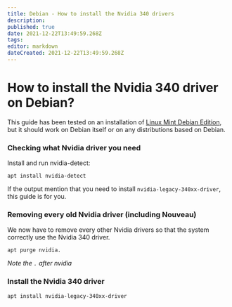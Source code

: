 ```yaml
---
title: Debian - How to install the Nvidia 340 drivers
description: 
published: true
date: 2021-12-22T13:49:59.268Z
tags: 
editor: markdown
dateCreated: 2021-12-22T13:49:59.268Z
---
```


# How to install the Nvidia 340 driver on Debian?

This guide has been tested on an installation of [Linux Mint Debian Edition](https://www.linuxmint.com/download_lmde.php), but it should work on Debian itself or on any distributions based on Debian.

### Checking what Nvidia driver you need

Install and run nvidia-detect:

```
apt install nvidia-detect
```

If the output mention that you need to install `nvidia-legacy-340xx-driver`, this guide is for you.

### Removing every old Nvidia driver (including Nouveau)

We now have to remove every other Nvidia drivers so that the system correctly use the Nvidia 340 driver.

```
apt purge nvidia.
```

*Note the `.` after nvidia*


### Install the Nvidia 340 driver

```
apt install nvidia-legacy-340xx-driver
```
